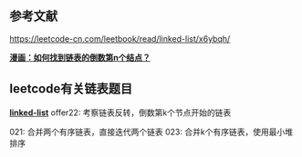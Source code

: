 
## 参考文献

https://leetcode-cn.com/leetbook/read/linked-list/x6ybqh/

**[漫画：如何找到链表的倒数第n个结点？](https://zhuanlan.zhihu.com/p/272053968)**


## leetcode有关链表题目
**[linked-list](https://leetcode-cn.com/tag/linked-list/)**
offer22: 考察链表反转，倒数第k个节点开始的链表

021: 合并两个有序链表，直接迭代两个链表
023: 合并k个有序链表，使用最小堆排序

